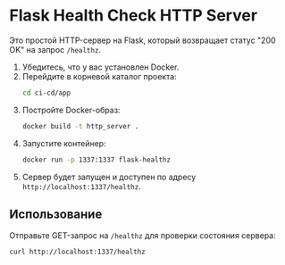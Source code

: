 # Flask Health Check HTTP Server

Это простой HTTP-сервер на Flask, который возвращает статус "200 OK" на запрос `/healthz`.

1. Убедитесь, что у вас установлен Docker.
2. Перейдите в корневой каталог проекта:
    ```bash
    cd ci-cd/app
    ```
3. Постройте Docker-образ:
    ```bash
    docker build -t http_server .
    ```
4. Запустите контейнер:
    ```bash
    docker run -p 1337:1337 flask-healthz
    ```
5. Сервер будет запущен и доступен по адресу `http://localhost:1337/healthz`.

## Использование

Отправьте GET-запрос на `/healthz` для проверки состояния сервера:
```sh
curl http://localhost:1337/healthz
